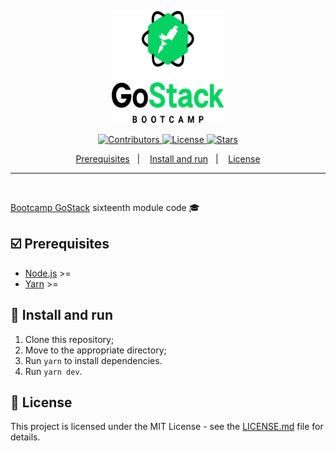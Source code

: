 <p align="center">
  <img alt="Bootcamp GoStack" src=".github/gostack.svg" width="180" height="180"/>
</p>

<p align="center">
  <a href="https://github.com/Rocketseat/bootcamp-gostack-16/graphs/contributors">
    <img src="https://img.shields.io/github/contributors/rocketseat/bootcamp-gostack-16?color=%237159c1&logoColor=%237159c1&style=flat" alt="Contributors">
  </a>
  <a href="https://opensource.org/licenses/MIT">
    <img src="https://img.shields.io/github/license/rocketseat/youtube-challenge-electron-tray?color=%237159c1&logo=mit" alt="License">
  </a>
  <a href="https://opensource.org/licenses/MIT">
    <img src="https://img.shields.io/github/stars/rocketseat/bootcamp-gostack-16?style=social" alt="Stars">
  </a>
</p>

<p align="center">
  <a href="#️-prerequisites">Prerequisites</a>&nbsp;&nbsp;&nbsp;|&nbsp;&nbsp;&nbsp;
  <a href="#-install-and-run">Install and run</a>&nbsp;&nbsp;&nbsp;|&nbsp;&nbsp;&nbsp;
  <a href="#-license">License</a>
</p>

---

<br>

[Bootcamp GoStack](https://rocketseat.com.br/bootcamp) sixteenth module code 🎓

## ☑️ Prerequisites

- [Node.js](https://nodejs.org/en/) >=
- [Yarn](https://yarnpkg.com) >=

## 🏁 Install and run

1. Clone this repository;
2. Move to the appropriate directory;
3. Run `yarn` to install dependencies.
4. Run `yarn dev`.

## 📝 License

This project is licensed under the MIT License - see the [LICENSE.md](LICENSE.md) file for details.
